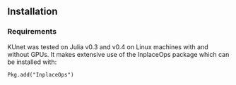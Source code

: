 ## Installation

### Requirements

KUnet was tested on Julia v0.3 and v0.4 on Linux machines with and
without GPUs.  It makes extensive use of the InplaceOps package which
can be installed with:
```
Pkg.add("InplaceOps")
```
